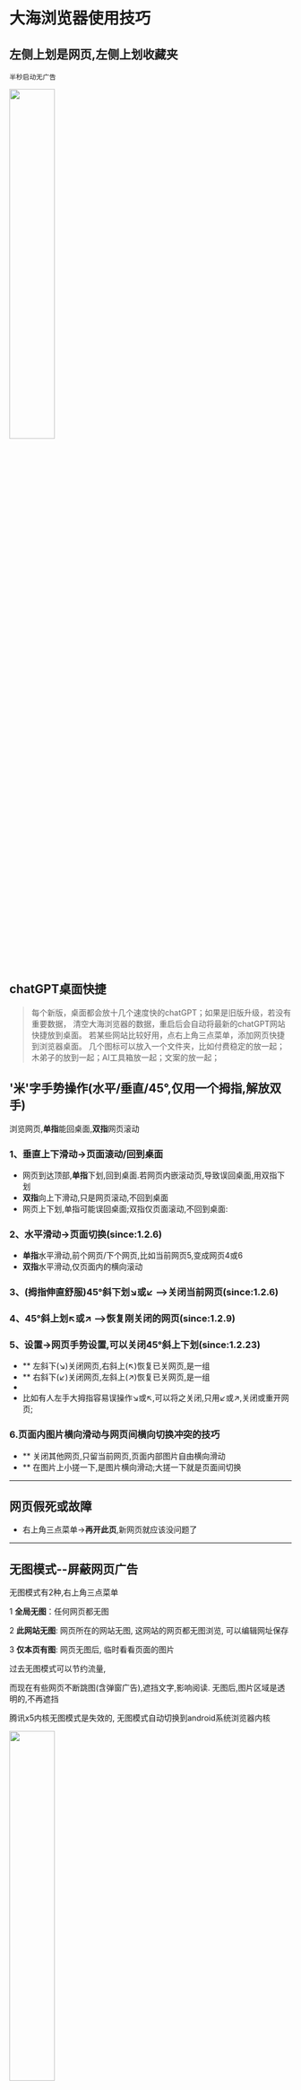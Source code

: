 # 大海浏览器使用技巧

## 左侧上划是网页,左侧上划收藏夹

 	半秒启动无广告

<div align="left"><img src="http://cdn.dahai123.top/dhb/pic/%E6%BC%94%E7%A4%BA2023-09-18-19-37.gif" width="40%"></div>

## chatGPT桌面快捷

> 每个新版，桌面都会放十几个速度快的chatGPT；如果是旧版升级，若没有重要数据，
> 清空大海浏览器的数据，重启后会自动将最新的chatGPT网站快捷放到桌面。 若某些网站比较好用，点右上角三点菜单，添加网页快捷到浏览器桌面。
> 几个图标可以放入一个文件夹，比如付费稳定的放一起；木弟子的放到一起；AI工具箱放一起；文案的放一起；

## '米'字手势操作(水平/垂直/45°,仅用一个拇指,解放双手)

浏览网页,**单指**能回桌面,**双指**网页滚动

### 1、垂直上下滑动->页面滚动/回到桌面

- 网页到达顶部,**单指**下划,回到桌面.若网页内嵌滚动页,导致误回桌面,用双指下划
- **双指**向上下滑动,只是网页滚动,不回到桌面
- 网页上下划,单指可能误回桌面;双指仅页面滚动,不回到桌面:

### 2、水平滑动->页面切换(since:1.2.6)

- **单指**水平滑动,前个网页/下个网页,比如当前网页5,变成网页4或6
- **双指**水平滑动,仅页面内的横向滚动

### 3、(拇指伸直舒服)45°斜下划↘或↙ -->关闭当前网页(since:1.2.6)

### 4、45°斜上划↖或↗ -->恢复刚关闭的网页(since:1.2.9)

### 5、设置->网页手势设置,可以关闭45°斜上下划(since:1.2.23)

- **    左斜下(↘)关闭网页,右斜上(↖)恢复已关网页,是一组
- **    右斜下(↙)关闭网页,左斜上(↗)恢复已关网页,是一组
-
- 比如有人左手大拇指容易误操作↘或↖,可以将之关闭,只用↙或↗,关闭或重开网页;

### 6.页面内图片横向滑动与网页间横向切换冲突的技巧

- ** 关闭其他网页,只留当前网页,页面内部图片自由横向滑动
- ** 在图片上小搓一下,是图片横向滑动;大搓一下就是页面间切换

****

## 网页假死或故障

* 右上角三点菜单->**再开此页**,新网页就应该没问题了

****

## 无图模式--屏蔽网页广告

无图模式有2种,右上角三点菜单

1 **全局无图**：任何网页都无图

2 **此网站无图**: 网页所在的网站无图, 这网站的网页都无图浏览, 可以编辑网址保存

3 **仅本页有图**: 网页无图后, 临时看看页面的图片

过去无图模式可以节约流量,

而现在有些网页不断跳图(含弹窗广告),遮挡文字,影响阅读. 无图后,图片区域是透明的,不再遮挡

腾讯x5内核无图模式是失效的, 无图模式自动切换到android系统浏览器内核

<div align="left"><img src="http://cdn.dahai123.top/dhb/pic/4-3_800.jpg" width="40%"></div>

****

## 锁定/解锁屏幕(since:1.2.18)

	桌面长按弹出菜单,锁定屏幕后,桌面图标不能移动;

<div align="left"><img src="http://cdn.dahai123.top/dhb/pic/sdpm_t.png" width="40%"></div>

****

[大海浏览器官网  https://www.dahai123.top/](https://www.dahai123.top)

[大海浏览器使用指南  https://gitee.com/boomer001/dahai-browser/blob/master/README.md](https://gitee.com/boomer001/dahai-browser/blob/master/README.md)

[国内应用市场对个人APP开发者友好度评测](https://gitee.com/boomer001/dahai-browser/blob/master/app-market-evaluate.md)
记录一下上架的经历

[大海浏览器下载  https://www.123pan.com/s/Wa9bVv-ohQrh.html](https://www.123pan.com/s/Wa9bVv-ohQrh.html)

[旧版app合集 https://www.123pan.com/s/Wa9bVv-waQrh.html](https://www.123pan.com/s/Wa9bVv-waQrh.html)

[更新日志](https://gitee.com/boomer001/dahai-browser/blob/master/changelog.md)

其他的开发好了,陆续放上来 20230327

20240111 已经上架各大应用市场